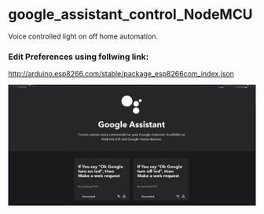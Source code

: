 # google_assistant_control_NodeMCU
Voice controlled light on off home automation.
### Edit Preferences using follwing link:
http://arduino.esp8266.com/stable/package_esp8266com_index.json


<img src="screenshot.jfif">
